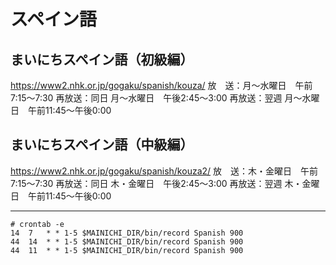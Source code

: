 # スペイン語

## まいにちスペイン語（初級編）

https://www2.nhk.or.jp/gogaku/spanish/kouza/
放　送：月～水曜日　午前7:15～7:30
再放送：同日 月～水曜日　午後2:45～3:00
再放送：翌週 月～水曜日　午前11:45～午後0:00

## まいにちスペイン語（中級編）

https://www2.nhk.or.jp/gogaku/spanish/kouza2/
放　送：木・金曜日　午前7:15～7:30
再放送：同日 木・金曜日　午後2:45～3:00
再放送：翌週 木・金曜日　午前11:45～午後0:00


----

```
# crontab -e
14  7   * * 1-5 $MAINICHI_DIR/bin/record Spanish 900
44  14  * * 1-5 $MAINICHI_DIR/bin/record Spanish 900
44  11  * * 1-5 $MAINICHI_DIR/bin/record Spanish 900
```
